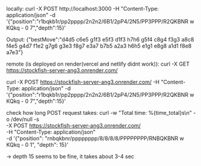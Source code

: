 locally:
curl -X POST http://localhost:3000 -H "Content-Type: application/json" -d '{"position":"r1bqkb1r/pp2pppp/2n2n2/6B1/2pP4/2N5/PP3PPP/R2QKBNR w KQkq - 0 7","depth":15}'

Output: {"bestMove":"d4d5 c6e5 g1f3 e5f3 d1f3 h7h6 g5f4 c8g4 f3g3 a8c8 f4e5 g4d7 f1e2 g7g6 g3e3 f8g7 e3a7 b7b5 a2a3 h6h5 e1g1 e8g8 a1d1 f8e8 a7e3"}

remote (is deployed on render(vercel and netlify didnt work)):
curl -X GET https://stockfish-server-ang3.onrender.com/

curl -X POST https://stockfish-server-ang3.onrender.com/ -H "Content-Type: application/json" -d '{"position":"r1bqkb1r/pp2pppp/2n2n2/6B1/2pP4/2N5/PP3PPP/R2QKBNR w KQkq - 0 7","depth":15}'

check how long POST request takes:
curl -w "Total time: %{time_total}s\n" -o /dev/null -s \
-X POST https://stockfish-server-ang3.onrender.com/ \
-H "Content-Type: application/json" \
-d '{"position": "rnbqkbnr/pppppppp/8/8/8/8/PPPPPPPP/RNBQKBNR w KQkq - 0 1", "depth": 15}'

-> depth 15 seems to be fine, it takes about 3-4 sec
